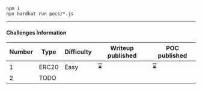 

```shell
npm i
npx hardhat run pocs/*.js
```



----

#### Challenges Information


| Number 	| Type  	| Difficulty 	|   Writeup published	| POC published      	|
|--------	|-------	|------------	|---	|--------------------	|
| 1      	| ERC20 	| Easy       	|   ⌛	| ⌛ 	|
|   2     	|      TODO 	|            	|   	|                    	|
